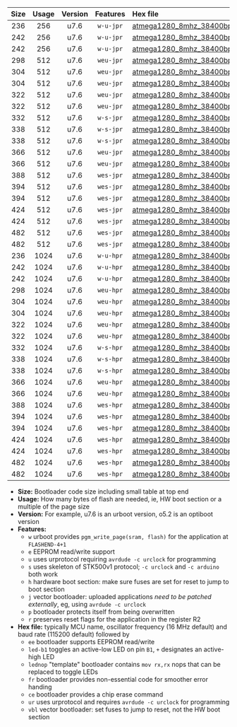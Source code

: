 |Size|Usage|Version|Features|Hex file|
|:-:|:-:|:-:|:-:|:--|
|236|256|u7.6|`w-u-jpr`|[atmega1280_8mhz_38400bps_ur_vbl.hex](https://raw.githubusercontent.com/stefanrueger/urboot/main/bootloaders/atmega1280/fcpu_8mhz/38400_bps/atmega1280_8mhz_38400bps_ur_vbl.hex)|
|242|256|u7.6|`w-u-jpr`|[atmega1280_8mhz_38400bps_led+b7_ur_vbl.hex](https://raw.githubusercontent.com/stefanrueger/urboot/main/bootloaders/atmega1280/fcpu_8mhz/38400_bps/atmega1280_8mhz_38400bps_led+b7_ur_vbl.hex)|
|242|256|u7.6|`w-u-jpr`|[atmega1280_8mhz_38400bps_lednop_ur_vbl.hex](https://raw.githubusercontent.com/stefanrueger/urboot/main/bootloaders/atmega1280/fcpu_8mhz/38400_bps/atmega1280_8mhz_38400bps_lednop_ur_vbl.hex)|
|298|512|u7.6|`weu-jpr`|[atmega1280_8mhz_38400bps_ee_ur_vbl.hex](https://raw.githubusercontent.com/stefanrueger/urboot/main/bootloaders/atmega1280/fcpu_8mhz/38400_bps/atmega1280_8mhz_38400bps_ee_ur_vbl.hex)|
|304|512|u7.6|`weu-jpr`|[atmega1280_8mhz_38400bps_ee_led+b7_ur_vbl.hex](https://raw.githubusercontent.com/stefanrueger/urboot/main/bootloaders/atmega1280/fcpu_8mhz/38400_bps/atmega1280_8mhz_38400bps_ee_led+b7_ur_vbl.hex)|
|304|512|u7.6|`weu-jpr`|[atmega1280_8mhz_38400bps_ee_lednop_ur_vbl.hex](https://raw.githubusercontent.com/stefanrueger/urboot/main/bootloaders/atmega1280/fcpu_8mhz/38400_bps/atmega1280_8mhz_38400bps_ee_lednop_ur_vbl.hex)|
|322|512|u7.6|`weu-jpr`|[atmega1280_8mhz_38400bps_ee_led+b7_fr_ur_vbl.hex](https://raw.githubusercontent.com/stefanrueger/urboot/main/bootloaders/atmega1280/fcpu_8mhz/38400_bps/atmega1280_8mhz_38400bps_ee_led+b7_fr_ur_vbl.hex)|
|322|512|u7.6|`weu-jpr`|[atmega1280_8mhz_38400bps_ee_lednop_fr_ur_vbl.hex](https://raw.githubusercontent.com/stefanrueger/urboot/main/bootloaders/atmega1280/fcpu_8mhz/38400_bps/atmega1280_8mhz_38400bps_ee_lednop_fr_ur_vbl.hex)|
|332|512|u7.6|`w-s-jpr`|[atmega1280_8mhz_38400bps_vbl.hex](https://raw.githubusercontent.com/stefanrueger/urboot/main/bootloaders/atmega1280/fcpu_8mhz/38400_bps/atmega1280_8mhz_38400bps_vbl.hex)|
|338|512|u7.6|`w-s-jpr`|[atmega1280_8mhz_38400bps_led+b7_vbl.hex](https://raw.githubusercontent.com/stefanrueger/urboot/main/bootloaders/atmega1280/fcpu_8mhz/38400_bps/atmega1280_8mhz_38400bps_led+b7_vbl.hex)|
|338|512|u7.6|`w-s-jpr`|[atmega1280_8mhz_38400bps_lednop_vbl.hex](https://raw.githubusercontent.com/stefanrueger/urboot/main/bootloaders/atmega1280/fcpu_8mhz/38400_bps/atmega1280_8mhz_38400bps_lednop_vbl.hex)|
|366|512|u7.6|`weu-jpr`|[atmega1280_8mhz_38400bps_ee_led+b7_fr_ce_ur_vbl.hex](https://raw.githubusercontent.com/stefanrueger/urboot/main/bootloaders/atmega1280/fcpu_8mhz/38400_bps/atmega1280_8mhz_38400bps_ee_led+b7_fr_ce_ur_vbl.hex)|
|366|512|u7.6|`weu-jpr`|[atmega1280_8mhz_38400bps_ee_lednop_fr_ce_ur_vbl.hex](https://raw.githubusercontent.com/stefanrueger/urboot/main/bootloaders/atmega1280/fcpu_8mhz/38400_bps/atmega1280_8mhz_38400bps_ee_lednop_fr_ce_ur_vbl.hex)|
|388|512|u7.6|`wes-jpr`|[atmega1280_8mhz_38400bps_ee_vbl.hex](https://raw.githubusercontent.com/stefanrueger/urboot/main/bootloaders/atmega1280/fcpu_8mhz/38400_bps/atmega1280_8mhz_38400bps_ee_vbl.hex)|
|394|512|u7.6|`wes-jpr`|[atmega1280_8mhz_38400bps_ee_led+b7_vbl.hex](https://raw.githubusercontent.com/stefanrueger/urboot/main/bootloaders/atmega1280/fcpu_8mhz/38400_bps/atmega1280_8mhz_38400bps_ee_led+b7_vbl.hex)|
|394|512|u7.6|`wes-jpr`|[atmega1280_8mhz_38400bps_ee_lednop_vbl.hex](https://raw.githubusercontent.com/stefanrueger/urboot/main/bootloaders/atmega1280/fcpu_8mhz/38400_bps/atmega1280_8mhz_38400bps_ee_lednop_vbl.hex)|
|424|512|u7.6|`wes-jpr`|[atmega1280_8mhz_38400bps_ee_led+b7_fr_vbl.hex](https://raw.githubusercontent.com/stefanrueger/urboot/main/bootloaders/atmega1280/fcpu_8mhz/38400_bps/atmega1280_8mhz_38400bps_ee_led+b7_fr_vbl.hex)|
|424|512|u7.6|`wes-jpr`|[atmega1280_8mhz_38400bps_ee_lednop_fr_vbl.hex](https://raw.githubusercontent.com/stefanrueger/urboot/main/bootloaders/atmega1280/fcpu_8mhz/38400_bps/atmega1280_8mhz_38400bps_ee_lednop_fr_vbl.hex)|
|482|512|u7.6|`wes-jpr`|[atmega1280_8mhz_38400bps_ee_led+b7_fr_ce_vbl.hex](https://raw.githubusercontent.com/stefanrueger/urboot/main/bootloaders/atmega1280/fcpu_8mhz/38400_bps/atmega1280_8mhz_38400bps_ee_led+b7_fr_ce_vbl.hex)|
|482|512|u7.6|`wes-jpr`|[atmega1280_8mhz_38400bps_ee_lednop_fr_ce_vbl.hex](https://raw.githubusercontent.com/stefanrueger/urboot/main/bootloaders/atmega1280/fcpu_8mhz/38400_bps/atmega1280_8mhz_38400bps_ee_lednop_fr_ce_vbl.hex)|
|236|1024|u7.6|`w-u-hpr`|[atmega1280_8mhz_38400bps_ur.hex](https://raw.githubusercontent.com/stefanrueger/urboot/main/bootloaders/atmega1280/fcpu_8mhz/38400_bps/atmega1280_8mhz_38400bps_ur.hex)|
|242|1024|u7.6|`w-u-hpr`|[atmega1280_8mhz_38400bps_led+b7_ur.hex](https://raw.githubusercontent.com/stefanrueger/urboot/main/bootloaders/atmega1280/fcpu_8mhz/38400_bps/atmega1280_8mhz_38400bps_led+b7_ur.hex)|
|242|1024|u7.6|`w-u-hpr`|[atmega1280_8mhz_38400bps_lednop_ur.hex](https://raw.githubusercontent.com/stefanrueger/urboot/main/bootloaders/atmega1280/fcpu_8mhz/38400_bps/atmega1280_8mhz_38400bps_lednop_ur.hex)|
|298|1024|u7.6|`weu-hpr`|[atmega1280_8mhz_38400bps_ee_ur.hex](https://raw.githubusercontent.com/stefanrueger/urboot/main/bootloaders/atmega1280/fcpu_8mhz/38400_bps/atmega1280_8mhz_38400bps_ee_ur.hex)|
|304|1024|u7.6|`weu-hpr`|[atmega1280_8mhz_38400bps_ee_led+b7_ur.hex](https://raw.githubusercontent.com/stefanrueger/urboot/main/bootloaders/atmega1280/fcpu_8mhz/38400_bps/atmega1280_8mhz_38400bps_ee_led+b7_ur.hex)|
|304|1024|u7.6|`weu-hpr`|[atmega1280_8mhz_38400bps_ee_lednop_ur.hex](https://raw.githubusercontent.com/stefanrueger/urboot/main/bootloaders/atmega1280/fcpu_8mhz/38400_bps/atmega1280_8mhz_38400bps_ee_lednop_ur.hex)|
|322|1024|u7.6|`weu-hpr`|[atmega1280_8mhz_38400bps_ee_led+b7_fr_ur.hex](https://raw.githubusercontent.com/stefanrueger/urboot/main/bootloaders/atmega1280/fcpu_8mhz/38400_bps/atmega1280_8mhz_38400bps_ee_led+b7_fr_ur.hex)|
|322|1024|u7.6|`weu-hpr`|[atmega1280_8mhz_38400bps_ee_lednop_fr_ur.hex](https://raw.githubusercontent.com/stefanrueger/urboot/main/bootloaders/atmega1280/fcpu_8mhz/38400_bps/atmega1280_8mhz_38400bps_ee_lednop_fr_ur.hex)|
|332|1024|u7.6|`w-s-hpr`|[atmega1280_8mhz_38400bps.hex](https://raw.githubusercontent.com/stefanrueger/urboot/main/bootloaders/atmega1280/fcpu_8mhz/38400_bps/atmega1280_8mhz_38400bps.hex)|
|338|1024|u7.6|`w-s-hpr`|[atmega1280_8mhz_38400bps_led+b7.hex](https://raw.githubusercontent.com/stefanrueger/urboot/main/bootloaders/atmega1280/fcpu_8mhz/38400_bps/atmega1280_8mhz_38400bps_led+b7.hex)|
|338|1024|u7.6|`w-s-hpr`|[atmega1280_8mhz_38400bps_lednop.hex](https://raw.githubusercontent.com/stefanrueger/urboot/main/bootloaders/atmega1280/fcpu_8mhz/38400_bps/atmega1280_8mhz_38400bps_lednop.hex)|
|366|1024|u7.6|`weu-hpr`|[atmega1280_8mhz_38400bps_ee_led+b7_fr_ce_ur.hex](https://raw.githubusercontent.com/stefanrueger/urboot/main/bootloaders/atmega1280/fcpu_8mhz/38400_bps/atmega1280_8mhz_38400bps_ee_led+b7_fr_ce_ur.hex)|
|366|1024|u7.6|`weu-hpr`|[atmega1280_8mhz_38400bps_ee_lednop_fr_ce_ur.hex](https://raw.githubusercontent.com/stefanrueger/urboot/main/bootloaders/atmega1280/fcpu_8mhz/38400_bps/atmega1280_8mhz_38400bps_ee_lednop_fr_ce_ur.hex)|
|388|1024|u7.6|`wes-hpr`|[atmega1280_8mhz_38400bps_ee.hex](https://raw.githubusercontent.com/stefanrueger/urboot/main/bootloaders/atmega1280/fcpu_8mhz/38400_bps/atmega1280_8mhz_38400bps_ee.hex)|
|394|1024|u7.6|`wes-hpr`|[atmega1280_8mhz_38400bps_ee_led+b7.hex](https://raw.githubusercontent.com/stefanrueger/urboot/main/bootloaders/atmega1280/fcpu_8mhz/38400_bps/atmega1280_8mhz_38400bps_ee_led+b7.hex)|
|394|1024|u7.6|`wes-hpr`|[atmega1280_8mhz_38400bps_ee_lednop.hex](https://raw.githubusercontent.com/stefanrueger/urboot/main/bootloaders/atmega1280/fcpu_8mhz/38400_bps/atmega1280_8mhz_38400bps_ee_lednop.hex)|
|424|1024|u7.6|`wes-hpr`|[atmega1280_8mhz_38400bps_ee_led+b7_fr.hex](https://raw.githubusercontent.com/stefanrueger/urboot/main/bootloaders/atmega1280/fcpu_8mhz/38400_bps/atmega1280_8mhz_38400bps_ee_led+b7_fr.hex)|
|424|1024|u7.6|`wes-hpr`|[atmega1280_8mhz_38400bps_ee_lednop_fr.hex](https://raw.githubusercontent.com/stefanrueger/urboot/main/bootloaders/atmega1280/fcpu_8mhz/38400_bps/atmega1280_8mhz_38400bps_ee_lednop_fr.hex)|
|482|1024|u7.6|`wes-hpr`|[atmega1280_8mhz_38400bps_ee_led+b7_fr_ce.hex](https://raw.githubusercontent.com/stefanrueger/urboot/main/bootloaders/atmega1280/fcpu_8mhz/38400_bps/atmega1280_8mhz_38400bps_ee_led+b7_fr_ce.hex)|
|482|1024|u7.6|`wes-hpr`|[atmega1280_8mhz_38400bps_ee_lednop_fr_ce.hex](https://raw.githubusercontent.com/stefanrueger/urboot/main/bootloaders/atmega1280/fcpu_8mhz/38400_bps/atmega1280_8mhz_38400bps_ee_lednop_fr_ce.hex)|

- **Size:** Bootloader code size including small table at top end
- **Usage:** How many bytes of flash are needed, ie, HW boot section or a multiple of the page size
- **Version:** For example, u7.6 is an urboot version, o5.2 is an optiboot version
- **Features:**
  + `w` urboot provides `pgm_write_page(sram, flash)` for the application at `FLASHEND-4+1`
  + `e` EEPROM read/write support
  + `u` uses urprotocol requiring `avrdude -c urclock` for programming
  + `s` uses skeleton of STK500v1 protocol; `-c urclock` and `-c arduino` both work
  + `h` hardware boot section: make sure fuses are set for reset to jump to boot section
  + `j` vector bootloader: uploaded applications *need to be patched externally*, eg, using `avrdude -c urclock`
  + `p` bootloader protects itself from being overwritten
  + `r` preserves reset flags for the application in the register R2
- **Hex file:** typically MCU name, oscillator frequency (16 MHz default) and baud rate (115200 default) followed by
  + `ee` bootloader supports EEPROM read/write
  + `led-b1` toggles an active-low LED on pin `B1`, `+` designates an active-high LED
  + `lednop` "template" bootloader contains `mov rx,rx` nops that can be replaced to toggle LEDs
  + `fr` bootloader provides non-essential code for smoother error handing
  + `ce` bootloader provides a chip erase command
  + `ur` uses urprotocol and requires `avrdude -c urclock` for programming
  + `vbl` vector bootloader: set fuses to jump to reset, not the HW boot section
